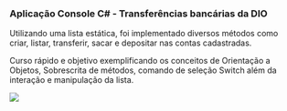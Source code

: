 ### Aplicação Console C# - Transferências bancárias da DIO 

Utilizando uma lista estática, foi implementado diversos métodos como criar, listar, transferir, sacar e depositar nas contas cadastradas.

Curso rápido e objetivo exemplificando os conceitos de Orientação a Objetos, Sobrescrita de métodos, comando de seleção Switch além da interação e manipulação da lista.

![](C:\Users\Cleiton\Desktop\Cursos\DIO\dotnet\DIO.Bank\DIO.Bank\imgs\Coding.PNG)



